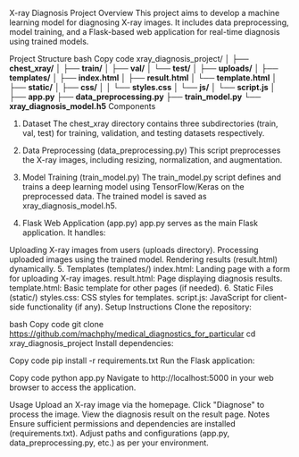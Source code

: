 X-ray Diagnosis Project
Overview
This project aims to develop a machine learning model for diagnosing X-ray images. It includes data preprocessing, model training, and a Flask-based web application for real-time diagnosis using trained models.

Project Structure
bash
Copy code
xray_diagnosis_project/
│
├── **chest_xray/**
│   ├── **train/**
│   ├── **val/**
│   └── **test/**
│
├── **uploads/**
│
├── **templates/**
│   ├── **index.html**
│   ├── **result.html**
│   └── **template.html**
│
├── **static/**
│   ├── **css/**
│   │   └── **styles.css**
│   └── **js/**
│       └── **script.js**
│
├── **app.py**
├── **data_preprocessing.py**
├── **train_model.py**
└── **xray_diagnosis_model.h5**
Components
1. Dataset
The chest_xray directory contains three subdirectories (train, val, test) for training, validation, and testing datasets respectively.

2. Data Preprocessing (data_preprocessing.py)
This script preprocesses the X-ray images, including resizing, normalization, and augmentation.

3. Model Training (train_model.py)
The train_model.py script defines and trains a deep learning model using TensorFlow/Keras on the preprocessed data. The trained model is saved as xray_diagnosis_model.h5.

4. Flask Web Application (app.py)
app.py serves as the main Flask application. It handles:

Uploading X-ray images from users (uploads directory).
Processing uploaded images using the trained model.
Rendering results (result.html) dynamically.
5. Templates (templates/)
index.html: Landing page with a form for uploading X-ray images.
result.html: Page displaying diagnosis results.
template.html: Basic template for other pages (if needed).
6. Static Files (static/)
styles.css: CSS styles for templates.
script.js: JavaScript for client-side functionality (if any).
Setup Instructions
Clone the repository:

bash
Copy code
git clone https://github.com/machphy/medical_diagnostics_for_particular
cd xray_diagnosis_project
Install dependencies:

Copy code
pip install -r requirements.txt
Run the Flask application:

Copy code
python app.py
Navigate to http://localhost:5000 in your web browser to access the application.

Usage
Upload an X-ray image via the homepage.
Click "Diagnose" to process the image.
View the diagnosis result on the result page.
Notes
Ensure sufficient permissions and dependencies are installed (requirements.txt).
Adjust paths and configurations (app.py, data_preprocessing.py, etc.) as per your environment.
